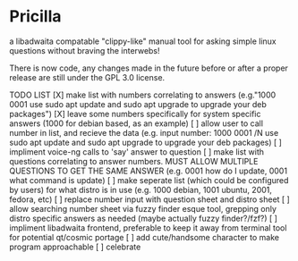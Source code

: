 # Pricilla
a libadwaita compatable "clippy-like" manual tool for asking simple linux questions without braving the interwebs!

There is now code, any changes made in the future before or after a proper release are still under the GPL 3.0 license.


TODO LIST
[X] make list with numbers correlating to answers (e.g."1000 0001 use sudo apt update and sudo apt upgrade to upgrade your deb packages")
[X] leave some numbers specifically for system specific answers (1000 for debian based, as an example)
[ ] allow user to call number in list, and recieve the data (e.g. input number: 1000 0001 /N use sudo apt update and sudo apt upgrade to upgrade your deb packages)
[ ] impliment voice-ng calls to 'say' answer to question
[ ] make list with questions correlating to answer numbers. MUST ALLOW MULTIPLE QUESTIONS TO GET THE SAME ANSWER (e.g. 0001 how do I update, 0001 what command is update)
[ ] make seperate list (which could be configured by users) for what distro is in use (e.g. 1000 debian, 1001 ubuntu, 2001, fedora, etc)
[ ] replace number input with question sheet and distro sheet
[ ] allow searching number sheet via fuzzy finder esque tool, grepping only distro specific answers as needed (maybe actually fuzzy finder?/fzf?)
[ ] impliment libadwaita frontend, preferable to keep it away from terminal tool for potential qt/cosmic portage
[ ] add cute/handsome character to make program approachable
[ ] celebrate
